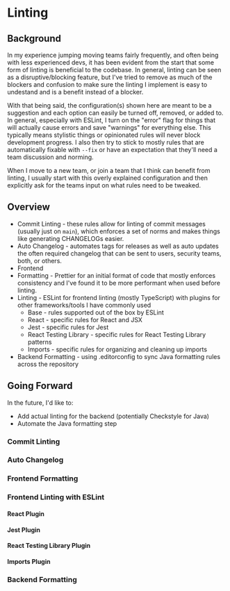# Linting

## Background

In my experience jumping moving teams fairly frequently, and often being with less experienced devs, it has been evident from the start that some form of linting is beneficial to the codebase. In general, linting can be seen as a disruptive/blocking feature, but I've tried to remove as much of the blockers and confusion to make sure the linting I implement is easy to undestand and is a benefit instead of a blocker.

With that being said, the configuration(s) shown here are meant to be a suggestion and each option can easily be turned off, removed, or added to. In general, especially with ESLint, I turn on the "error" flag for things that will actually cause errors and save "warnings" for everything else. This typically means stylistic things or opinionated rules will never block development progress. I also then try to stick to mostly rules that are automatically fixable with `--fix` or have an expectation that they'll need a team discussion and norming.

When I move to a new team, or join a team that I think can benefit from linting, I usually start with this overly explained configuration and then explicitly ask for the teams input on what rules need to be tweaked.

## Overview
 - Commit Linting - these rules allow for linting of commit messages (usually just on `main`), which enforces a set of norms and makes things like generating CHANGELOGs easier.
 - Auto Changelog - automates tags for releases as well as auto updates the often required changelog that can be sent to users, security teams, both, or others.
 - Frontend
  - Formatting - Prettier for an initial format of code that mostly enforces consistency and I've found it to be more performant when used before linting.
  - Linting - ESLint for frontend linting (mostly TypeScript) with plugins for other frameworks/tools I have commonly used
    - Base - rules supported out of the box by ESLint
    - React - specific rules for React and JSX
    - Jest - specific rules for Jest
    - React Testing Library - specific rules for React Testing Library patterns
    - Imports - specific rules for organizing and cleaning up imports
- Backend Formatting - using .editorconfig to sync Java formatting rules across the repository

## Going Forward

In the future, I'd like to:
- Add actual linting for the backend (potentially Checkstyle for Java)
- Automate the Java formatting step

### Commit Linting

### Auto Changelog

### Frontend Formatting

### Frontend Linting with ESLint

#### React Plugin

#### Jest Plugin

#### React Testing Library Plugin

#### Imports Plugin

### Backend Formatting
